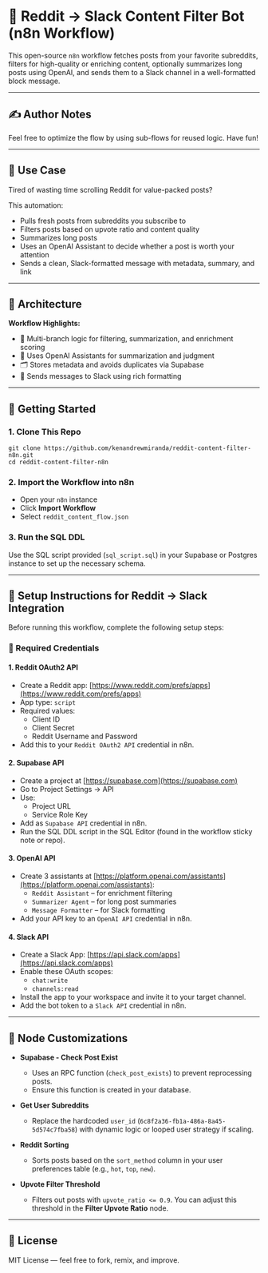 
# 🔁 Reddit → Slack Content Filter Bot (n8n Workflow)

This open-source `n8n` workflow fetches posts from your favorite subreddits, filters for high-quality or enriching content, optionally summarizes long posts using OpenAI, and sends them to a Slack channel in a well-formatted block message.

---

## ✍️ Author Notes

Feel free to optimize the flow by using sub-flows for reused logic. Have fun!

---

## 📌 Use Case

Tired of wasting time scrolling Reddit for value-packed posts?

This automation:
- Pulls fresh posts from subreddits you subscribe to
- Filters posts based on upvote ratio and content quality
- Summarizes long posts
- Uses an OpenAI Assistant to decide whether a post is worth your attention
- Sends a clean, Slack-formatted message with metadata, summary, and link

---

## 🧠 Architecture

**Workflow Highlights:**
- 🧵 Multi-branch logic for filtering, summarization, and enrichment scoring
- 🤖 Uses OpenAI Assistants for summarization and judgment
- 🗂 Stores metadata and avoids duplicates via Supabase
- 📣 Sends messages to Slack using rich formatting

---

## 🚀 Getting Started

### 1. Clone This Repo

```
git clone https://github.com/kenandrewmiranda/reddit-content-filter-n8n.git
cd reddit-content-filter-n8n
```

### 2. Import the Workflow into n8n
- Open your `n8n` instance
- Click **Import Workflow**
- Select `reddit_content_flow.json`

### 3. Run the SQL DDL
Use the SQL script provided (`sql_script.sql`) in your Supabase or Postgres instance to set up the necessary schema.

---

## 🧩 Setup Instructions for Reddit → Slack Integration

Before running this workflow, complete the following setup steps:

### 🔐 Required Credentials

#### 1. **Reddit OAuth2 API**
- Create a Reddit app: [https://www.reddit.com/prefs/apps](https://www.reddit.com/prefs/apps)
- App type: `script`
- Required values:
  - Client ID
  - Client Secret
  - Reddit Username and Password
- Add this to your `Reddit OAuth2 API` credential in n8n.

#### 2. **Supabase API**
- Create a project at [https://supabase.com](https://supabase.com)
- Go to Project Settings → API
- Use:
  - Project URL
  - Service Role Key
- Add as `Supabase API` credential in n8n.
- Run the SQL DDL script in the SQL Editor (found in the workflow sticky note or repo).

#### 3. **OpenAI API**
- Create 3 assistants at [https://platform.openai.com/assistants](https://platform.openai.com/assistants):
  - `Reddit Assistant` – for enrichment filtering
  - `Summarizer Agent` – for long post summaries
  - `Message Formatter` – for Slack formatting
- Add your API key to an `OpenAI API` credential in n8n.

#### 4. **Slack API**
- Create a Slack App: [https://api.slack.com/apps](https://api.slack.com/apps)
- Enable these OAuth scopes:
  - `chat:write`
  - `channels:read`
- Install the app to your workspace and invite it to your target channel.
- Add the bot token to a `Slack API` credential in n8n.

---

## 🔧 Node Customizations

- **Supabase - Check Post Exist**
  - Uses an RPC function (`check_post_exists`) to prevent reprocessing posts.
  - Ensure this function is created in your database.

- **Get User Subreddits**
  - Replace the hardcoded `user_id` (`6c8f2a36-fb1a-486a-8a45-5d574c7fba58`) with dynamic logic or looped user strategy if scaling.

- **Reddit Sorting**
  - Sorts posts based on the `sort_method` column in your user preferences table (e.g., `hot`, `top`, `new`).

- **Upvote Filter Threshold**
  - Filters out posts with `upvote_ratio <= 0.9`. You can adjust this threshold in the **Filter Upvote Ratio** node.

---

## 📝 License

MIT License — feel free to fork, remix, and improve.
